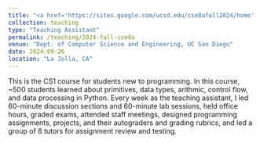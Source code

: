 ```yaml
---
title: "<a href='https://sites.google.com/ucsd.edu/cse8afall2024/home' target='_blank'>CSE 8A: Intro to Programming in Python</a>"
collection: teaching
type: "Teaching Assistant"
permalink: /teaching/2024-fall-cse8a
venue: "Dept. of Computer Science and Engineering, UC San Diego"
date: 2024-09-26
location: "La Jolla, CA"
---
```


This is the CS1 course for students new to programming. In this course, ~500 students learned about primitives, data types, arithmic, control flow, and data processing in Python. Every week as the teaching assistant, I led 60-minute discussion sections and 60-minute lab sessions, held office hours, graded exams, attended staff meetings, designed programming assignments, projects, and their autograders and grading rubrics, and led a group of 8 tutors for assignment review and testing.

